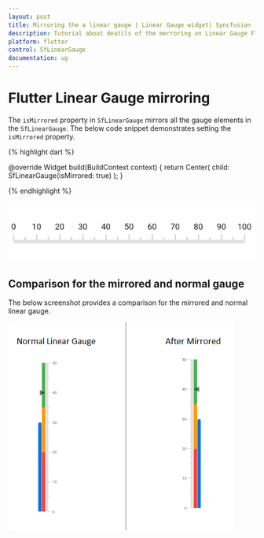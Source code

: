 ```yaml
---
layout: post
title: Mirroring the a linear gauge | Linear Gauge widget| Syncfusion
description: Tutorial about deatils of the merroring on Linear Gauge Flutter widget | Flutter Linear Gauge widget documentation|
platform: flutter
control: SfLinearGauge
documentation: ug
---
```


# Flutter Linear Gauge mirroring

The `isMirrored` property in `SfLinearGauge` mirrors all the gauge elements in the `SfLinearGauge`. The below code snippet demonstrates setting the `isMirrored` property.

{% highlight dart %}

  @override
  Widget build(BuildContext context) {
    return Center(
      child: SfLinearGauge(isMirrored: true)
    );
  }

{% endhighlight %}

![Mirror linear gauge](images/mirrored/mirrored.png)

## Comparison for the mirrored and normal gauge

The below screenshot provides a comparison for the mirrored and normal linear gauge. 

![Mirrored linear gauge comparsion](images/mirrored/mirror_comparison.png)